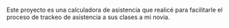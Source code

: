Este proyecto es una calculadora de asistencia que realicé para facilitarle el proceso de trackeo de asistencia a sus clases a mi novia.
